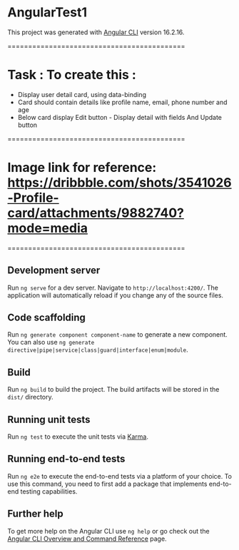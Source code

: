 # AngularTest1

This project was generated with [Angular CLI](https://github.com/angular/angular-cli) version 16.2.16.

===========================================

# Task : To create this :

- Display user detail card, using data-binding
- Card should contain details like profile name, email, phone number and age
- Below card display Edit button - Display detail with fields And Update button

===========================================

# Image link for reference: https://dribbble.com/shots/3541026-Profile-card/attachments/9882740?mode=media

===========================================

## Development server

Run `ng serve` for a dev server. Navigate to `http://localhost:4200/`. The application will automatically reload if you change any of the source files.

## Code scaffolding

Run `ng generate component component-name` to generate a new component. You can also use `ng generate directive|pipe|service|class|guard|interface|enum|module`.

## Build

Run `ng build` to build the project. The build artifacts will be stored in the `dist/` directory.

## Running unit tests

Run `ng test` to execute the unit tests via [Karma](https://karma-runner.github.io).

## Running end-to-end tests

Run `ng e2e` to execute the end-to-end tests via a platform of your choice. To use this command, you need to first add a package that implements end-to-end testing capabilities.

## Further help

To get more help on the Angular CLI use `ng help` or go check out the [Angular CLI Overview and Command Reference](https://angular.io/cli) page.
